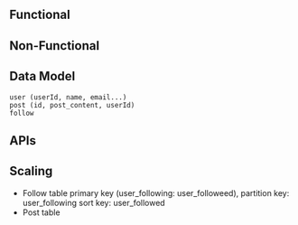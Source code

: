 
## Functional
## Non-Functional
## Data Model   
    user (userId, name, email...)
    post (id, post_content, userId)
    follow
## APIs

## Scaling
- Follow table
    primary key (user_following: user_followeed), partition key: user_following sort key: user_followed
- Post table